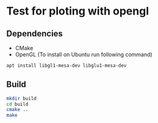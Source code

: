 # Test for ploting with opengl

## Dependencies

- CMake
- OpenGL (To install on Ubuntu run following command)
```bash
apt install libgl1-mesa-dev libglu1-mesa-dev
````

## Build

```bash
mkdir build
cd build
cmake ..
make
```